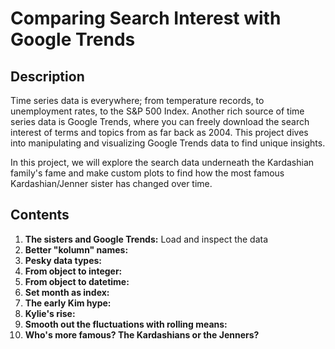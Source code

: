 # Comparing Search Interest with Google Trends
## Description
Time series data is everywhere; from temperature records, to unemployment rates, to the S&P 500 Index. Another rich source of time series data is Google Trends, where you can freely download the search interest of terms and topics from as far back as 2004. This project dives into manipulating and visualizing Google Trends data to find unique insights.

In this project, we will explore the search data underneath the Kardashian family's fame and make custom plots to find how the most famous Kardashian/Jenner sister has changed over time. 
## Contents 
1. **The sisters and Google Trends:** Load and inspect the data
2. **Better "kolumn" names:**
3. **Pesky data types:**
4. **From object to integer:**
5. **From object to datetime:**
6. **Set month as index:**
7. **The early Kim hype:**
8. **Kylie's rise:**
9. **Smooth out the fluctuations with rolling means:**
10. **Who's more famous? The Kardashians or the Jenners?**